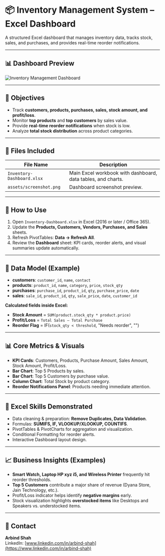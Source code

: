 # 📦 Inventory Management System – Excel Dashboard

A structured Excel dashboard that manages inventory data, tracks stock, sales, and purchases, and provides real-time reorder notifications.

---

## 📊 Dashboard Preview
![Inventory Management Dashboard](assets/screenshot.png)

---

## 🎯 Objectives
- Track **customers, products, purchases, sales, stock amount, and profit/loss**.  
- Monitor **top products** and **top customers** by sales value.  
- Provide **real-time reorder notifications** when stock is low.  
- Analyze **total stock distribution** across product categories.  

---

## 📁 Files Included

| File Name | Description |
|-----------|-------------|
| `Inventory-Dashboard.xlsx` | Main Excel workbook with dashboard, data tables, and charts. |
| `assets/screenshot.png` | Dashboard screenshot preview. |

---

## 🔧 How to Use
1. Open `Inventory-Dashboard.xlsx` in Excel (2016 or later / Office 365).  
2. Update the **Products, Customers, Vendors, Purchases, and Sales** sheets.  
3. Refresh PivotTables: **Data → Refresh All**.  
4. Review the **Dashboard** sheet: KPI cards, reorder alerts, and visual summaries update automatically.  

---

## 🧱 Data Model (Example)
- **customers**: `customer_id`, `name`, `contact`  
- **products**: `product_id`, `name`, `category`, `price`, `stock_qty`  
- **purchases**: `purchase_id`, `product_id`, `qty`, `purchase_price`, `date`  
- **sales**: `sale_id`, `product_id`, `qty`, `sale_price`, `date`, `customer_id`  

**Calculated fields inside Excel:**
- **Stock Amount** = `SUM(product.stock_qty * product.price)`  
- **Profit/Loss** = `Total Sales – Total Purchase`  
- **Reorder Flag** = IF(`stock_qty < threshold`, "Needs reorder", "")  

---

## 📊 Core Metrics & Visuals
- **KPI Cards**: Customers, Products, Purchase Amount, Sales Amount, Stock Amount, Profit/Loss.  
- **Bar Chart**: Top 5 Products by sales.  
- **Bar Chart**: Top 5 Customers by purchase value.  
- **Column Chart**: Total Stock by product category.  
- **Reorder Notifications Panel**: Products needing immediate attention.  

---

## 🧠 Excel Skills Demonstrated
- Data cleaning & preparation: **Remove Duplicates, Data Validation**.  
- Formulas: **SUMIFS, IF, VLOOKUP/XLOOKUP, COUNTIFS**.  
- PivotTables & PivotCharts for aggregation and visualization.  
- Conditional Formatting for reorder alerts.  
- Interactive Dashboard layout design.  

---

## 📈 Business Insights (Examples)
- **Smart Watch, Laptop HP xyz i5, and Wireless Printer** frequently hit reorder thresholds.  
- **Top 5 Customers** contribute a major share of revenue (Dyana Store, Jain Technology, etc.).  
- Profit/Loss indicator helps identify **negative margins** early.  
- Stock visualization highlights **overstocked items** like Desktops and Speakers vs. understocked items.  

---

## 🙋 Contact
**Arbind Shah**  
LinkedIn: [www.linkedin.com/in/arbind-shah](https://www.linkedin.com/in/arbind-shah)
